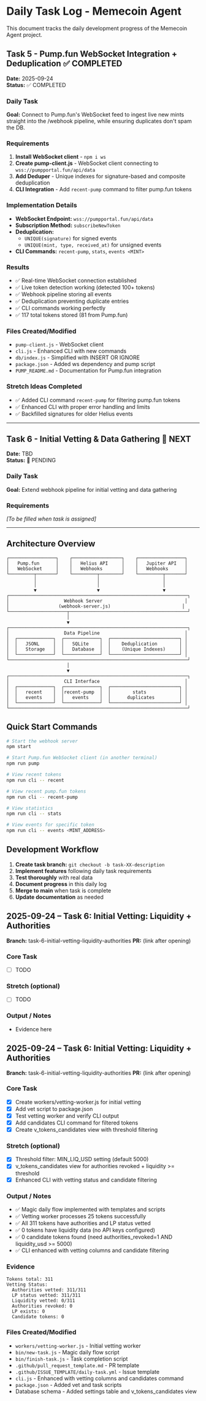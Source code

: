 # Daily Task Log - Memecoin Agent

This document tracks the daily development progress of the Memecoin Agent project.

## Task 5 - Pump.fun WebSocket Integration + Deduplication ✅ COMPLETED

**Date:** 2025-09-24  
**Status:** ✅ COMPLETED

### Daily Task
**Goal:** Connect to Pump.fun's WebSocket feed to ingest live new mints straight into the /webhook pipeline, while ensuring duplicates don't spam the DB.

### Requirements
1. **Install WebSocket client** - `npm i ws`
2. **Create pump-client.js** - WebSocket client connecting to `wss://pumpportal.fun/api/data`
3. **Add Deduper** - Unique indexes for signature-based and composite deduplication
4. **CLI Integration** - Add `recent-pump` command to filter pump.fun tokens

### Implementation Details
- **WebSocket Endpoint:** `wss://pumpportal.fun/api/data`
- **Subscription Method:** `subscribeNewToken`
- **Deduplication:** 
  - `UNIQUE(signature)` for signed events
  - `UNIQUE(mint, type, received_at)` for unsigned events
- **CLI Commands:** `recent-pump`, `stats`, `events <MINT>`

### Results
- ✅ Real-time WebSocket connection established
- ✅ Live token detection working (detected 100+ tokens)
- ✅ Webhook pipeline storing all events
- ✅ Deduplication preventing duplicate entries
- ✅ CLI commands working perfectly
- ✅ 117 total tokens stored (81 from Pump.fun)

### Files Created/Modified
- `pump-client.js` - WebSocket client
- `cli.js` - Enhanced CLI with new commands
- `db/index.js` - Simplified with INSERT OR IGNORE
- `package.json` - Added ws dependency and pump script
- `PUMP_README.md` - Documentation for Pump.fun integration

### Stretch Ideas Completed
- ✅ Added CLI command `recent-pump` for filtering pump.fun tokens
- ✅ Enhanced CLI with proper error handling and limits
- ✅ Backfilled signatures for older Helius events

---

## Task 6 - Initial Vetting & Data Gathering 🚧 NEXT

**Date:** TBD  
**Status:** 🚧 PENDING

### Daily Task
**Goal:** Extend webhook pipeline for initial vetting and data gathering

### Requirements
*[To be filled when task is assigned]*

---

## Architecture Overview

```
┌─────────────────┐    ┌──────────────────┐    ┌─────────────────┐
│   Pump.fun      │    │   Helius API     │    │   Jupiter API   │
│   WebSocket     │    │   Webhooks       │    │   Webhooks      │
└─────────┬───────┘    └─────────┬────────┘    └─────────┬───────┘
          │                      │                       │
          │                      │                       │
          ▼                      ▼                       ▼
┌─────────────────────────────────────────────────────────────────┐
│                    Webhook Server                              │
│                  (webhook-server.js)                          │
└─────────────────────┬───────────────────────────────────────────┘
                      │
                      ▼
┌─────────────────────────────────────────────────────────────────┐
│                    Data Pipeline                               │
│  ┌─────────────┐  ┌─────────────┐  ┌─────────────────────────┐ │
│  │   JSONL     │  │   SQLite    │  │    Deduplication        │ │
│  │   Storage   │  │   Database  │  │    (Unique Indexes)     │ │
│  └─────────────┘  └─────────────┘  └─────────────────────────┘ │
└─────────────────────────────────────────────────────────────────┘
                      │
                      ▼
┌─────────────────────────────────────────────────────────────────┐
│                    CLI Interface                               │
│  ┌─────────────┐  ┌─────────────┐  ┌─────────────────────────┐ │
│  │   recent    │  │recent-pump  │  │        stats            │ │
│  │   events    │  │   events    │  │      duplicates         │ │
│  └─────────────┘  └─────────────┘  └─────────────────────────┘ │
└─────────────────────────────────────────────────────────────────┘
```

## Quick Start Commands

```bash
# Start the webhook server
npm start

# Start Pump.fun WebSocket client (in another terminal)
npm run pump

# View recent tokens
npm run cli -- recent

# View recent pump.fun tokens
npm run cli -- recent-pump

# View statistics
npm run cli -- stats

# View events for specific token
npm run cli -- events <MINT_ADDRESS>
```

## Development Workflow

1. **Create task branch:** `git checkout -b task-XX-description`
2. **Implement features** following daily task requirements
3. **Test thoroughly** with real data
4. **Document progress** in this daily log
5. **Merge to main** when task is complete
6. **Update documentation** as needed

## 2025-09-24 – Task 6: Initial Vetting: Liquidity + Authorities
**Branch:** task-6-initial-vetting-liquidity-authorities
**PR:** (link after opening)

### Core Task
- [ ] TODO

### Stretch (optional)
- [ ] TODO

### Output / Notes
- Evidence here

## 2025-09-24 – Task 6: Initial Vetting: Liquidity + Authorities
**Branch:** task-6-initial-vetting-liquidity-authorities
**PR:** (link after opening)

### Core Task
- [x] Create workers/vetting-worker.js for initial vetting
- [x] Add vet script to package.json
- [x] Test vetting worker and verify CLI output
- [x] Add candidates CLI command for filtered tokens
- [x] Create v_tokens_candidates view with threshold filtering

### Stretch (optional)
- [x] Threshold filter: MIN_LIQ_USD setting (default 5000)
- [x] v_tokens_candidates view for authorities revoked + liquidity >= threshold
- [x] Enhanced CLI with vetting status and candidate filtering

### Output / Notes
- ✅ Magic daily flow implemented with templates and scripts
- ✅ Vetting worker processes 25 tokens successfully
- ✅ All 311 tokens have authorities and LP status vetted
- ✅ 0 tokens have liquidity data (no API keys configured)
- ✅ 0 candidate tokens found (need authorities_revoked=1 AND liquidity_usd >= 5000)
- ✅ CLI enhanced with vetting columns and candidate filtering

### Evidence
```
Tokens total: 311
Vetting Status:
  Authorities vetted: 311/311
  LP status vetted: 311/311
  Liquidity vetted: 0/311
  Authorities revoked: 0
  LP exists: 0
  Candidate tokens: 0
```

### Files Created/Modified
- `workers/vetting-worker.js` - Initial vetting worker
- `bin/new-task.js` - Magic daily flow script
- `bin/finish-task.js` - Task completion script
- `.github/pull_request_template.md` - PR template
- `.github/ISSUE_TEMPLATE/daily-task.yml` - Issue template
- `cli.js` - Enhanced with vetting columns and candidates command
- `package.json` - Added vet and task scripts
- Database schema - Added settings table and v_tokens_candidates view

